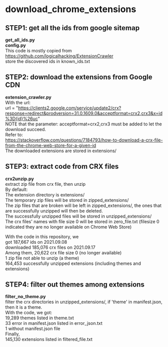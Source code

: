 # download_chrome_extensions

## STEP1: get all the ids from google sitemap
**get_all_ids.py**  
**config.py**  
This code is mostly copied from https://github.com/logicalhacking/ExtensionCrawler  
store the discovered ids in known_ids.txt  


## STEP2: download the extensions from Google CDN
**extension_crawler.py**  
With the url:  
url = "https://clients2.google.com/service/update2/crx?response=redirect&prodversion=31.0.1609.0&acceptformat=crx2,crx3&x=id%3D{id}%26uc"  
NOTE that the parameter: acceptformat=crx2,crx3 must be added to let the download succeed.   
Refer to:   
https://stackoverflow.com/questions/7184793/how-to-download-a-crx-file-from-the-chrome-web-store-for-a-given-id  
The downloaded extensions are stored in extensions/  

## STEP3: extract code from CRX files
**crx2unzip.py**  
extract zip file from crx file, then unzip  
By default:  
The extension directory is extensions/  
The temporary zip files will be stored in zipped_extensions/  
The zip files that are broken will be left in zipped_extensions/, the ones that are successfully unzipped will then be deleted.  
The successfully unzipped files will be stored in unzipped_extensions/  
The crx files' names with file size 0 will be stored in zero_file.txt (filesize 0 indicated they are no longer available on Chrome Web Store)  


With the code in this repository, we  
got 187,667 ids on 2021.09.08  
downloaded 185,076 crx files on 2021.09.17  
Among them, 20,622 crx file size 0 (no longer available)  
1 zip file not able to unzip (a theme)  
164,453 successfully unzipped extensions (including themes and extensions)  

## STEP4: filter out themes among extensions
**filter_no_theme.py**  
filter the crx directories in unzipped_extensions/, if 'theme' in manifest.json, then it is a theme.  
With the code, we got:   
19,289 themes listed in theme.txt  
33 error in manifest.json listed in error_json.txt   
1 without manifest.json file  
Finally,  
145,130 extensions listed in filtered_file.txt  

